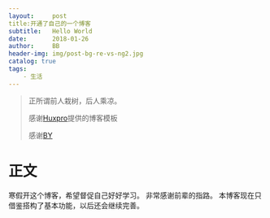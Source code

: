 ```yaml
---
layout:     post
title:开通了自己的一个博客
subtitle:   Hello World
date:       2018-01-26
author:     BB
header-img: img/post-bg-re-vs-ng2.jpg
catalog: true
tags:
    - 生活
---
```


> 正所谓前人栽树，后人乘凉。
> 
> 感谢[Huxpro](https://github.com/huxpro)提供的博客模板
> 
> 感谢[BY](http://qiubaiying.top)

# 正文
寒假开这个博客，希望督促自己好好学习。
非常感谢前辈的指路。
本博客现在只借鉴搭构了基本功能，以后还会继续完善。

